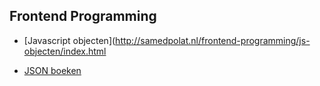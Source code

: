 ## Frontend Programming

 - [Javascript objecten](http://samedpolat.nl/frontend-programming/js-objecten/index.html

 - [JSON boeken](http://samedpolat.nl/frontend-programming/import-json/index.html)
